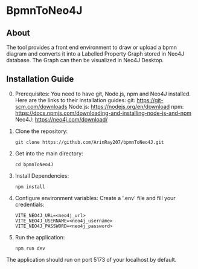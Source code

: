 # BpmnToNeo4J
## About
The tool provides a front end environment to draw or upload a bpmn diagram and converts it into a Labelled Property Graph stored in Neo4J database. The Graph can then be visualized in Neo4J Desktop. 

## Installation Guide
0. Prerequisites:
   You need to have git, Node.js, npm and Neo4J installed.
   Here are the links to their installation guides:
   git: https://git-scm.com/downloads
   Node.js: https://nodejs.org/en/download
   npm: https://docs.npmjs.com/downloading-and-installing-node-js-and-npm
   Neo4J: https://neo4j.com/download/

2. Clone the repository:
   ```
   git clone https://github.com/ArinRay207/bpmnToNeo4J.git
   ``` 
3. Get into the main directory:
   ```
   cd bpmnToNeo4J
   ```
4. Install Dependencies:
   ```
   npm install
   ```
5. Configure environment variables:
   Create a '.env' file and fill your credentials:
   ```
   VITE_NEO4J_URL=<neo4j_url>
   VITE_NEO4J_USERNAME=<neo4j_username>
   VITE_NEO4J_PASSWORD=<neo4j_password>
   ```
6. Run the application:
   ```
   npm run dev
   ```
The application should run on port 5173 of your localhost by default.
